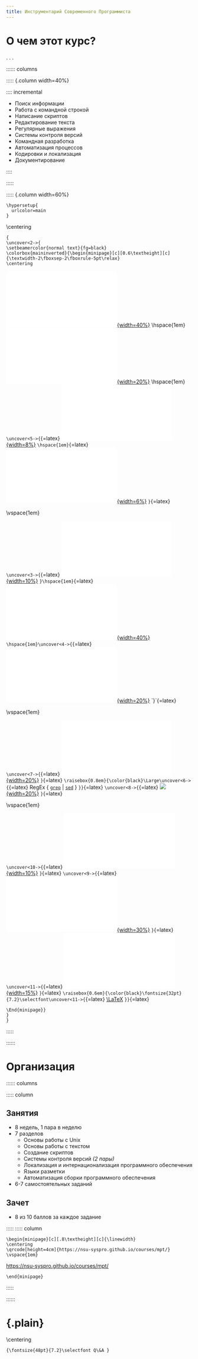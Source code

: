 ```yaml
---
title: Инструментарий Современного Программиста
---
```


# О чем этот курс?

. . .

:::::: columns

::::: {.column width=40%}

:::: incremental

- Поиск информации
- Работа с командной строкой
- Написание скриптов
- Редактирование текста
- Регулярные выражения
- Системы контроля версий
- Командная разработка
- Автоматизация процессов
- Кодировки и локализация
- Документирование

::::

:::::

::::: {.column width=60%}

```{=latex}
\hypersetup{
  urlcolor=main
}
```

\centering

```{=latex}
{
\uncover<2->{
\setbeamercolor{normal text}{fg=black}
\colorbox{maininverted}{\begin{minipage}[c][0.6\textheight][c]
{\textwidth-2\fboxsep-2\fboxrule-5pt\relax}
\centering
```
[![](images/intro/Stack_Overflow_logo.pdf){width=40%}](https://stackoverflow.com)
\hspace{1em}
[![](images/intro/Google_2015_logo.pdf){width=20%}](https://google.com)
\hspace{1em}
`\uncover<5->{`{=latex}
[![](images/intro/Vim_logo.pdf){width=8%}](https://www.vim.org)
`\hspace{1em}`{=latex}
[![](images/intro/Neovim_logo.pdf){width=6%}](https://neovim.io)
`}`{=latex}

\vspace{1em}

`\uncover<3->{`{=latex}
[![](images/intro/Tux.pdf){width=10%}](https://en.wikipedia.org/wiki/Linux)
`}\hspace{1em}`{=latex}
[![](images/intro/Stack_Exchange_logo.pdf){width=40%}](https://stackexchange.com)
`\hspace{1em}\uncover<4->{`{=latex}
[![](images/intro/bash_logo.pdf){width=20%}](https://en.wikipedia.org/wiki/Bash_(Unix_shell))
`}`{=latex}

\vspace{1em}

`\uncover<7->{`{=latex}
[![](images/intro/Git_logo.pdf){width=20%}](https://book.git-scm.com)
`}`{=latex}
`\raisebox{0.8em}{\color{black}\Large\uncover<6->{`{=latex}
RegEx {
[`grep`](https://www.gnu.org/software/grep/manual/grep.html) | 
[`sed`](https://www.gnu.org/software/sed/manual/sed.html) }
`}}`{=latex}
`\uncover<8->{`{=latex}
[![](images/intro/GitHub_logo.png){width=20%}](https://github.com)
`}`{=latex}

\vspace{1em}

`\uncover<10->{`{=latex}
[![](images/intro/Unicode_logo.pdf){width=10%}](https://home.unicode.org)
`}`{=latex}
`\uncover<9->{`{=latex}
[![](images/intro/Docker_logo.pdf){width=30%}](https://docker.com)
`}`{=latex}
`\uncover<11->{`{=latex}
[![](images/intro/Markdown_logo.pdf){width=15%}](https://commonmark.org)
`}`{=latex}
`\raisebox{0.6em}{\color{black}\fontsize{32pt}{7.2}\selectfont\uncover<11->{`{=latex}
[\LaTeX](https://www.latex-project.org)
`}}`{=latex}
```{=latex}
\End{minipage}}
}
}
```


:::::

::::::

# Организация

:::::: columns

::::: column

## Занятия

- 8 недель, 1 пара в неделю
- 7 разделов
  - Основы работы с Unix
  - Основы работы с текстом
  - Создание скриптов
  - Системы контроля версий *(2 пары)*
  - Локализация и интернационализация программного обеспечения
  - Языки разметки
  - Автоматизация сборки программного обеспечения
- 6-7 самостоятельных заданий

## Зачет

- 8 из 10 баллов за каждое задание

:::::
::::: column

```{=latex}
\begin{minipage}[c][.8\textheight][c]{\linewidth}
\centering
\qrcode[height=4cm]{https://nsu-syspro.github.io/courses/mpt/}
\vspace{1em}
```
<https://nsu-syspro.github.io/courses/mpt/>
```{=latex}
\end{minipage}
```

:::::

::::::

# {.plain}

\centering
```{=latex}
{\fontsize{48pt}{7.2}\selectfont Q\&A }
```

